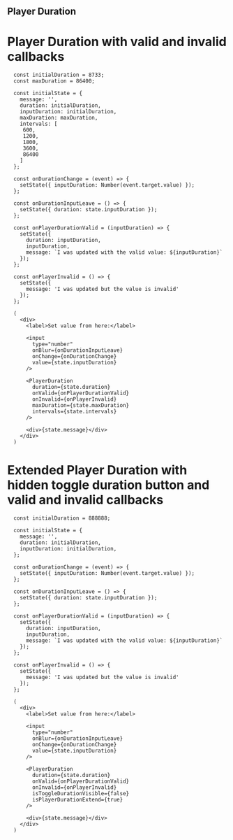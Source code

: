 ## Player Duration

# Player Duration with valid and invalid callbacks

      const initialDuration = 8733;
      const maxDuration = 86400;

      const initialState = {
        message: '',
        duration: initialDuration,
        inputDuration: initialDuration,
        maxDuration: maxDuration,
        intervals: [
         600,
         1200,
         1800,
         3600,
         86400
        ]
      };

      const onDurationChange = (event) => {
        setState({ inputDuration: Number(event.target.value) });
      };

      const onDurationInputLeave = () => {
        setState({ duration: state.inputDuration });
      };

      const onPlayerDurationValid = (inputDuration) => {
        setState({
          duration: inputDuration,
          inputDuration,
          message: `I was updated with the valid value: ${inputDuration}`
        });
      };

      const onPlayerInvalid = () => {
        setState({
          message: 'I was updated but the value is invalid'
        });
      };

      (
        <div>
          <label>Set value from here:</label>
          
          <input
            type="number"
            onBlur={onDurationInputLeave}
            onChange={onDurationChange}
            value={state.inputDuration}
          />
          
          <PlayerDuration
            duration={state.duration}
            onValid={onPlayerDurationValid}
            onInvalid={onPlayerInvalid}
            maxDuration={state.maxDuration}
            intervals={state.intervals}
          />
          
          <div>{state.message}</div>
        </div>
      )

# Extended Player Duration with hidden toggle duration button and valid and invalid callbacks

      const initialDuration = 888888;

      const initialState = {
        message: '',
        duration: initialDuration,
        inputDuration: initialDuration,
      };

      const onDurationChange = (event) => {
        setState({ inputDuration: Number(event.target.value) });
      };

      const onDurationInputLeave = () => {
        setState({ duration: state.inputDuration });
      };

      const onPlayerDurationValid = (inputDuration) => {
        setState({
          duration: inputDuration,
          inputDuration,
          message: `I was updated with the valid value: ${inputDuration}`
        });
      };

      const onPlayerInvalid = () => {
        setState({
          message: 'I was updated but the value is invalid'
        });
      };

      (
        <div>
          <label>Set value from here:</label>
          
          <input
            type="number"
            onBlur={onDurationInputLeave}
            onChange={onDurationChange}
            value={state.inputDuration}
          />
          
          <PlayerDuration
            duration={state.duration}
            onValid={onPlayerDurationValid}
            onInvalid={onPlayerInvalid}
            isToggleDurationVisible={false}
            isPlayerDurationExtend={true}
          />
          
          <div>{state.message}</div>
        </div>
      )